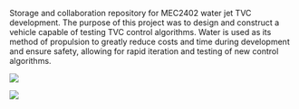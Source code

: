 Storage and collaboration repository for MEC2402 water jet TVC development.
The purpose of this project was to design and construct a vehicle capable of testing TVC control algorithms. Water is used as its method of propulsion to greatly reduce costs and time during development and ensure safety, allowing for rapid iteration and testing of new control algorithms.

![](https://media.giphy.com/media/v1.Y2lkPTc5MGI3NjExMTYwNWM5MTQ0ZjhhYjQwNTM5MDY5OTc0ZjgxMWU3NjM5YTIxNjc5NSZlcD12MV9pbnRlcm5hbF9naWZzX2dpZklkJmN0PWc/I2xTiroXeptFhZXDoj/giphy.gif)

![](https://media.giphy.com/media/v1.Y2lkPTc5MGI3NjExYmUxZjc0OTBmNjRmMTE1NTA1YmFkMGFjZTgwYzZjODJjY2JhNGZjZiZlcD12MV9pbnRlcm5hbF9naWZzX2dpZklkJmN0PWc/GIgA9EUtNizNGvlwWz/giphy.gif)
